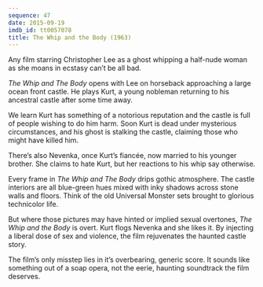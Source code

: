 ```yaml
---
sequence: 47
date: 2015-09-19
imdb_id: tt0057078
title: The Whip and the Body (1963)
---
```


Any film starring Christopher Lee as a ghost whipping a half-nude woman as she moans in ecstasy can’t be all bad.

_The Whip and The Body_ opens with Lee on horseback approaching a large ocean front castle. He plays Kurt, a young nobleman returning to his ancestral castle after some time away.

We learn Kurt has something of a notorious reputation and the castle is full of people wishing to do him harm. Soon Kurt is dead under mysterious circumstances, and his ghost is stalking the castle, claiming those who might have killed him.

There’s also Nevenka, once Kurt’s fiancée, now married to his younger brother. She claims to hate Kurt, but her reactions to his whip say otherwise.

Every frame in _The Whip and The Body_ drips gothic atmosphere. The castle interiors are all blue-green hues mixed with inky shadows across stone walls and floors. Think of the old Universal Monster sets brought to glorious technicolor life.

But where those pictures may have hinted or implied sexual overtones, _The Whip and the Body_ is overt. Kurt flogs Nevenka and she likes it. By injecting a liberal dose of sex and violence, the film rejuvenates the haunted castle story.

The film’s only misstep lies in it’s overbearing, generic score. It sounds like something out of a soap opera, not the eerie, haunting soundtrack the film deserves.